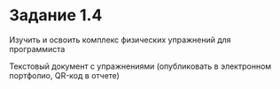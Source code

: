 # Задание 1.4

Изучить и освоить комплекс физических упражнений для программиста

Текстовый документ с упражнениями
(опубликовать в электронном портфолио, QR-код в отчете)

